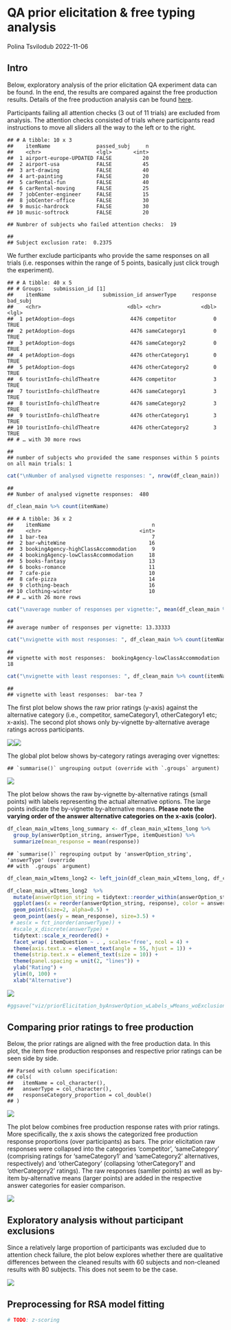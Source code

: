 QA prior elicitation & free typing analysis
================
Polina Tsvilodub
2022-11-06

## Intro

Below, exploratory analysis of the prior elicitation QA experiment data
can be found. In the end, the results are compared against the free
production results. Details of the free production analysis can be found
[here](https://github.com/magpie-ea/magpie3-qa-overinfo-free-production/blob/main/data%2Banalysis/01_main_free_typing_analysis.md).

Participants failing all attention checks (3 out of 11 trials) are
excluded from analysis. The attention checks consisted of trials where
participants read instructions to move all sliders all the way to the
left or to the right.

    ## # A tibble: 10 x 3
    ##    itemName               passed_subj     n
    ##    <chr>                  <lgl>       <int>
    ##  1 airport-europe-UPDATED FALSE          20
    ##  2 airport-usa            FALSE          45
    ##  3 art-drawing            FALSE          40
    ##  4 art-painting           FALSE          20
    ##  5 carRental-fun          FALSE          40
    ##  6 carRental-moving       FALSE          25
    ##  7 jobCenter-engineer     FALSE          15
    ##  8 jobCenter-office       FALSE          30
    ##  9 music-hardrock         FALSE          30
    ## 10 music-softrock         FALSE          20

    ## Numbrer of subjects who failed attention checks:  19

    ## 
    ## Subject exclusion rate:  0.2375

We further exclude participants who provide the same responses on all
trials (i.e. responses within the range of 5 points, basically just
click trough the experiment).

    ## # A tibble: 40 x 5
    ## # Groups:   submission_id [1]
    ##    itemName                 submission_id answerType     response bad_subj
    ##    <chr>                            <dbl> <chr>             <dbl> <lgl>   
    ##  1 petAdoption-dogs                  4476 competitor            0 TRUE    
    ##  2 petAdoption-dogs                  4476 sameCategory1         0 TRUE    
    ##  3 petAdoption-dogs                  4476 sameCategory2         0 TRUE    
    ##  4 petAdoption-dogs                  4476 otherCategory1        0 TRUE    
    ##  5 petAdoption-dogs                  4476 otherCategory2        0 TRUE    
    ##  6 touristInfo-childTheatre          4476 competitor            3 TRUE    
    ##  7 touristInfo-childTheatre          4476 sameCategory1         3 TRUE    
    ##  8 touristInfo-childTheatre          4476 sameCategory2         3 TRUE    
    ##  9 touristInfo-childTheatre          4476 otherCategory1        3 TRUE    
    ## 10 touristInfo-childTheatre          4476 otherCategory2        3 TRUE    
    ## # … with 30 more rows

    ## 
    ## number of subjects who provided the same responses within 5 points on all main trials: 1

``` r
cat("\nNumber of analysed vignette responses: ", nrow(df_clean_main))
```

    ## 
    ## Number of analysed vignette responses:  480

``` r
df_clean_main %>% count(itemName) 
```

    ## # A tibble: 36 x 2
    ##    itemName                                 n
    ##    <chr>                                <int>
    ##  1 bar-tea                                  7
    ##  2 bar-whiteWine                           16
    ##  3 bookingAgency-highClassAccommodation     9
    ##  4 bookingAgency-lowClassAccommodation     18
    ##  5 books-fantasy                           13
    ##  6 books-romance                           11
    ##  7 cafe-pie                                10
    ##  8 cafe-pizza                              14
    ##  9 clothing-beach                          16
    ## 10 clothing-winter                         10
    ## # … with 26 more rows

``` r
cat("\naverage number of responses per vignette:", mean(df_clean_main %>% count(itemName) %>% pull(n)))
```

    ## 
    ## average number of responses per vignette: 13.33333

``` r
cat("\nvignette with most responses: ", df_clean_main %>% count(itemName) %>% arrange(desc(n)) %>% .[1,] %>% .$itemName, df_clean_main %>% count(itemName) %>% arrange(desc(n)) %>% .[1,] %>% .$n)
```

    ## 
    ## vignette with most responses:  bookingAgency-lowClassAccommodation 18

``` r
cat("\nvignette with least responses: ", df_clean_main %>% count(itemName) %>% arrange(n) %>% .[1,] %>% .$itemName, df_clean_main %>% count(itemName) %>% arrange(n) %>% .[1,] %>% .$n)
```

    ## 
    ## vignette with least responses:  bar-tea 7

The first plot below shows the raw prior ratings (y-axis) against the
alternative category (i.e., competitor, sameCategory1, otherCategory1
etc; x-axis). The second plot shows only by-vignette by-alternative
average ratings across participants.

![](02_main_prior_eliciation_analysis_files/figure-gfm/unnamed-chunk-9-1.png)<!-- -->![](02_main_prior_eliciation_analysis_files/figure-gfm/unnamed-chunk-9-2.png)<!-- -->

The global plot below shows by-category ratings averaging over
vignettes:

    ## `summarise()` ungrouping output (override with `.groups` argument)

![](02_main_prior_eliciation_analysis_files/figure-gfm/unnamed-chunk-10-1.png)<!-- -->

The plot below shows the raw by-vignette by-alternative ratings (small
points) with labels representing the actual alternative options. The
large points indicate the by-vignette by-alternative means. **Please
note the varying order of the answer alternative categories on the
x-axis (color).**

``` r
df_clean_main_wItems_long_summary <- df_clean_main_wItems_long %>%
  group_by(answerOption_string, answerType, itemQuestion) %>% 
  summarize(mean_response = mean(response)) 
```

    ## `summarise()` regrouping output by 'answerOption_string', 'answerType' (override
    ## with `.groups` argument)

``` r
df_clean_main_wItems_long2 <- left_join(df_clean_main_wItems_long, df_clean_main_wItems_long_summary, by=c('answerOption_string', 'answerType', 'itemQuestion') )

df_clean_main_wItems_long2  %>%
  mutate(answerOption_string = tidytext::reorder_within(answerOption_string, response, itemQuestion)) %>%
  ggplot(aes(x = reorder(answerOption_string, response), color = answerType, y = response)) +
  geom_point(size=2, alpha=0.5) +
  geom_point(aes(y = mean_response), size=3.5) +
 # aes(x = fct_inorder(answerType)) +
  #scale_x_discrete(answerType) +
  tidytext::scale_x_reordered() +
  facet_wrap( itemQuestion ~ . , scales='free', ncol = 4) +
  theme(axis.text.x = element_text(angle = 55, hjust = 1)) +
  theme(strip.text.x = element_text(size = 10)) +
  theme(panel.spacing = unit(2, "lines")) +
  ylab("Rating") +
  ylim(0, 100) +
  xlab("Alternative") 
```

![](02_main_prior_eliciation_analysis_files/figure-gfm/unnamed-chunk-11-1.png)<!-- -->

``` r
#ggsave("viz/priorElicitation_byAnswerOption_wLabels_wMeans_woExclusions_80.pdf", width = 12, height = 32)
```

## Comparing prior ratings to free production

Below, the prior ratings are aligned with the free production data. In
this plot, the item free production responses and respective prior
ratings can be seen side by side.

    ## Parsed with column specification:
    ## cols(
    ##   itemName = col_character(),
    ##   answerType = col_character(),
    ##   responseCategory_proportion = col_double()
    ## )

![](02_main_prior_eliciation_analysis_files/figure-gfm/unnamed-chunk-12-1.png)<!-- -->

The plot below combines free production response rates with prior
ratings. More specifically, the x axis shows the categorized free
production response proportions (over participants) as bars. The prior
elicitation raw responses were collapsed into the categories
‘competitor’, ‘sameCategory’ (comprising ratings for ‘sameCategory1’ and
‘sameCategory2’ alternatives, respectively) and ‘otherCategory’
(collapsing ‘otherCategory1’ and ‘otherCategory2’ ratings). The raw
responses (samller points) as well as by-item by-alternative means
(larger points) are added in the respective answer categories for easier
comparison.

![](02_main_prior_eliciation_analysis_files/figure-gfm/unnamed-chunk-13-1.png)<!-- -->

## Exploratory analysis without participant exclusions

Since a relatively large proportion of participants was excluded due to
attention check failure, the plot below explores whether there are
qualitative differences between the cleaned results with 60 subjects and
non-cleaned results with 80 subjects. This does not seem to be the case.

![](02_main_prior_eliciation_analysis_files/figure-gfm/unnamed-chunk-14-1.png)<!-- -->

## Preprocessing for RSA model fitting

``` r
# TODO: z-scoring
```
